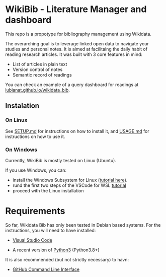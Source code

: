# WikiBib - Literature Manager and dashboard

This repo is a propotype for bibliography management using Wikidata. 

The overarching goal is to leverage linked open data to navigate your studies and personal notes. 
It is aimed at facilitaing the daily habit of reading research articles. It was built with 3 core features in mind:

- List of articles in plain text
- Version control of notes
- Semantic record of readings

You can check an example of a query dashboard for readings at [lubianat.github.io/wikidata_bib](https://lubianat.github.io/wikidata_bib).


## Instalation

### On Linux

See [SETUP.md](./SETUP.md) for instructions on how to install it, and [USAGE.md](./USAGE.md) for instructions on how to use it. 

### On Windows

Currently, WikiBib is mostly tested on Linux (Ubuntu). 

If you use Windows, you can:
  
  - install the Windows Subsystem for Linux ([tutorial here](https://allthings.how/how-to-use-linux-terminal-in-windows-10/0)). 
  - rund the first two steps of the VSCode for WSL [tutorial](https://code.visualstudio.com/docs/remote/wsl)
  - proceed with the Linux installation

# Requirements

So far, Wikidata Bib has only been tested in Debian based systems. 
For the instructions, you will need to have installed:

* [Visual Studio Code](https://code.visualstudio.com/)

* A recent version of [Python3](https://www.python.org/downloads/) (Python3.8+)

It is also recommended (but not strictly necessary) to havn:

* [GitHub Command Line Interface](https://cli.github.com/)


